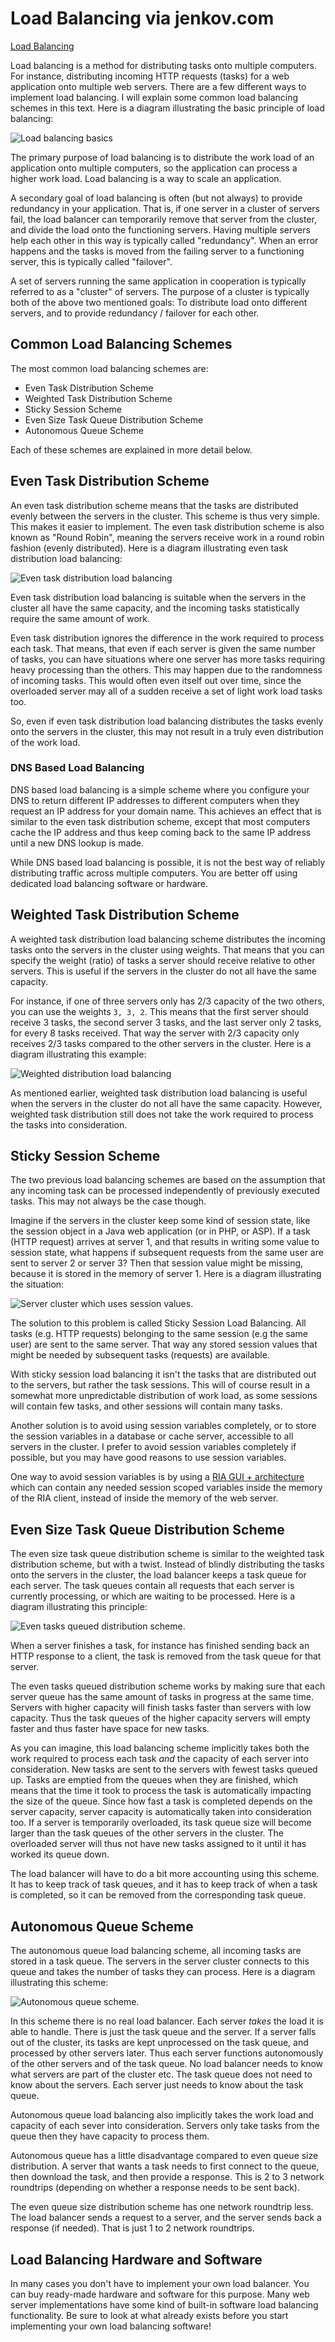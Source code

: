 # Load Balancing via jenkov.com

[Load Balancing](https://jenkov.com/tutorials/software-architecture/load-balancing.html)

Load balancing is a method for distributing tasks onto multiple computers. For instance, distributing incoming HTTP requests (tasks) for a web application onto multiple web servers. There are a few different ways to implement load balancing. I will explain some common load balancing schemes in this text. Here is a diagram illustrating the basic principle of load balancing:

![Load balancing basics](https://jenkov.com/images/software-architecture/load-balancing-1.png)

The primary purpose of load balancing is to distribute the work load of an application onto multiple computers, so the application can process a higher work load. Load balancing is a way to scale an application.

A secondary goal of load balancing is often (but not always) to provide redundancy in your application. That is, if one server in a cluster of servers fail, the load balancer can temporarily remove that server from the cluster, and divide the load onto the functioning servers. Having multiple servers help each other in this way is typically called "redundancy". When an error happens and the tasks is moved from the failing server to a functioning server, this is typically called "failover".

A set of servers running the same application in cooperation is typically referred to as a "cluster" of servers. The purpose of a cluster is typically both of the above two mentioned goals: To distribute load onto different servers, and to provide redundancy / failover for each other.

## Common Load Balancing Schemes

The most common load balancing schemes are:

- Even Task Distribution Scheme
- Weighted Task Distribution Scheme
- Sticky Session Scheme
- Even Size Task Queue Distribution Scheme
- Autonomous Queue Scheme

Each of these schemes are explained in more detail below.

## Even Task Distribution Scheme

An even task distribution scheme means that the tasks are distributed evenly between the servers in the cluster. This scheme is thus very simple. This makes it easier to implement. The even task distribution scheme is also known as "Round Robin", meaning the servers receive work in a round robin fashion (evenly distributed). Here is a diagram illustrating even task distribution load balancing:

![Even task distribution load balancing](https://jenkov.com/images/software-architecture/load-balancing-2.png)

Even task distribution load balancing is suitable when the servers in the cluster all have the same capacity, and the incoming tasks statistically require the same amount of work.

Even task distribution ignores the difference in the work required to process each task. That means, that even if each server is given the same number of tasks, you can have situations where one server has more tasks requiring heavy processing than the others. This may happen due to the randomness of incoming tasks. This would often even itself out over time, since the overloaded server may all of a sudden receive a set of light work load tasks too.

So, even if even task distribution load balancing distributes the tasks evenly onto the servers in the cluster, this may not result in a truly even distribution of the work load.

### DNS Based Load Balancing

DNS based load balancing is a simple scheme where you configure your DNS to return different IP addresses to different computers when they request an IP address for your domain name. This achieves an effect that is similar to the even task distribution scheme, except that most computers cache the IP address and thus keep coming back to the same IP address until a new DNS lookup is made.

While DNS based load balancing is possible, it is not the best way of reliably distributing traffic across multiple computers. You are better off using dedicated load balancing software or hardware.

## Weighted Task Distribution Scheme

A weighted task distribution load balancing scheme distributes the incoming tasks onto the servers in the cluster using weights. That means that you can specify the weight (ratio) of tasks a server should receive relative to other servers. This is useful if the servers in the cluster do not all have the same capacity.

For instance, if one of three servers only has 2/3 capacity of the two others, you can use the weights `3, 3, 2`. This means that the first server should receive 3 tasks, the second server 3 tasks, and the last server only 2 tasks, for every 8 tasks received. That way the server with 2/3 capacity only receives 2/3 tasks compared to the other servers in the cluster. Here is a diagram illustrating this example:

![Weighted distribution load balancing](https://jenkov.com/images/software-architecture/load-balancing-3.png)

As mentioned earlier, weighted task distribution load balancing is useful when the servers in the cluster do not all have the same capacity. However, weighted task distribution still does not take the work required to process the tasks into consideration.

## Sticky Session Scheme

The two previous load balancing schemes are based on the assumption that any incoming task can be processed independently of previously executed tasks. This may not always be the case though.

Imagine if the servers in the cluster keep some kind of session state, like the session object in a Java web application (or in PHP, or ASP). If a task (HTTP request) arrives at server 1, and that results in writing some value to session state, what happens if subsequent requests from the same user are sent to server 2 or server 3? Then that session value might be missing, because it is stored in the memory of server 1. Here is a diagram illustrating the situation:

![Server cluster which uses session values.](https://jenkov.com/images/software-architecture/load-balancing-4.png)

The solution to this problem is called Sticky Session Load Balancing. All tasks (e.g. HTTP requests) belonging to the same session (e.g the same user) are sent to the same server. That way any stored session values that might be needed by subsequent tasks (requests) are available.

With sticky session load balancing it isn't the tasks that are distributed out to the servers, but rather the task sessions. This will of course result in a somewhat more unpredictable distribution of work load, as some sessions will contain few tasks, and other sessions will contain many tasks.

Another solution is to avoid using session variables completely, or to store the session variables in a database or cache server, accessible to all servers in the cluster. I prefer to avoid session variables completely if possible, but you may have good reasons to use session variables.

One way to avoid session variables is by using a [RIA GUI + architecture](https://jenkov.com/software-architecture/ria-architecture.html) which can contain any needed session scoped variables inside the memory of the RIA client, instead of inside the memory of the web server.

## Even Size Task Queue Distribution Scheme

The even size task queue distribution scheme is similar to the weighted task distribution scheme, but with a twist. Instead of blindly distributing the tasks onto the servers in the cluster, the load balancer keeps a task queue for each server. The task queues contain all requests that each server is currently processing, or which are waiting to be processed. Here is a diagram illustrating this principle:

![Even tasks queued distribution scheme.](https://jenkov.com/images/software-architecture/load-balancing-5.png)

When a server finishes a task, for instance has finished sending back an HTTP response to a client, the task is removed from the task queue for that server.

The even tasks queued distribution scheme works by making sure that each server queue has the same amount of tasks in progress at the same time. Servers with higher capacity will finish tasks faster than servers with low capacity. Thus the task queues of the higher capacity servers will empty faster and thus faster have space for new tasks.

As you can imagine, this load balancing scheme implicitly takes both the work required to process each task _and_ the capacity of each server into consideration. New tasks are sent to the servers with fewest tasks queued up. Tasks are emptied from the queues when they are finished, which means that the time it took to process the task is automatically impacting the size of the queue. Since how fast a task is completed depends on the server capacity, server capacity is automatically taken into consideration too. If a server is temporarily overloaded, its task queue size will become larger than the task queues of the other servers in the cluster. The overloaded server will thus not have new tasks assigned to it until it has worked its queue down.

The load balancer will have to do a bit more accounting using this scheme. It has to keep track of task queues, and it has to keep track of when a task is completed, so it can be removed from the corresponding task queue.

## Autonomous Queue Scheme

The autonomous queue load balancing scheme, all incoming tasks are stored in a task queue. The servers in the server cluster connects to this queue and takes the number of tasks they can process. Here is a diagram illustrating this scheme:

![Autonomous queue scheme.](https://jenkov.com/images/software-architecture/load-balancing-6.png)

In this scheme there is no real load balancer. Each server _takes_ the load it is able to handle. There is just the task queue and the server. If a server falls out of the cluster, its tasks are kept unprocessed on the task queue, and processed by other servers later. Thus each server functions autonomously of the other servers and of the task queue. No load balancer needs to know what servers are part of the cluster etc. The task queue does not need to know about the servers. Each server just needs to know about the task queue.

Autonomous queue load balancing also implicitly takes the work load and capacity of each sever into consideration. Servers only take tasks from the queue then they have capacity to process them.

Autonomous queue has a little disadvantage compared to even queue size distribution. A server that wants a task needs to first connect to the queue, then download the task, and then provide a response. This is 2 to 3 network roundtrips (depending on whether a response needs to be sent back).

The even queue size distribution scheme has one network roundtrip less. The load balancer sends a request to a server, and the server sends back a response (if needed). That is just 1 to 2 network roundtrips.

## Load Balancing Hardware and Software

In many cases you don't have to implement your own load balancer. You can buy ready-made hardware and software for this purpose. Many web server implementations have some kind of built-in software load balancing functionality. Be sure to look at what already exists before you start implementing your own load balancing software!
